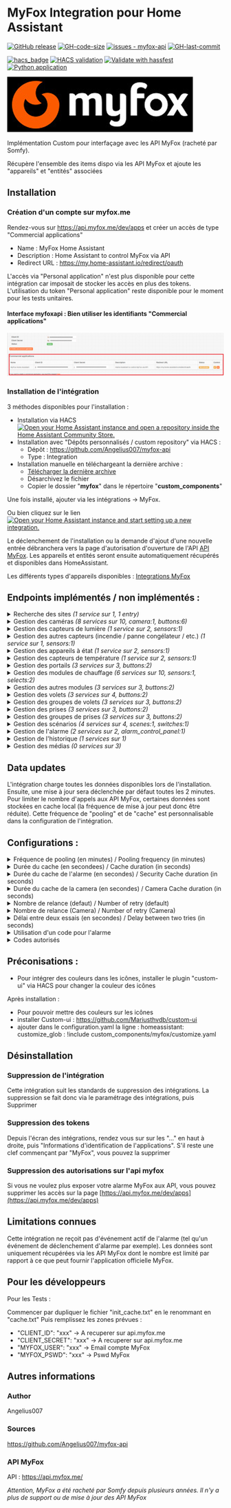 # MyFox Integration pour Home Assistant
[![GitHub release](https://img.shields.io/github/release/Angelius007/myfox-api?include_prereleases=&sort=semver&color=blue)](https://github.com/Angelius007/myfox-api/releases/)
[![GH-code-size](https://img.shields.io/github/languages/code-size/Angelius007/myfox-api?color=red)](https://github.com/Angelius007/myfox-api)
[![issues - myfox-api](https://img.shields.io/github/issues/Angelius007/myfox-api)](https://github.com/Angelius007/myfox-api/issues)
[![GH-last-commit](https://img.shields.io/github/last-commit/Angelius007/myfox-api?style=flat-square)](https://github.com/Angelius007/myfox-api/commits/main)

[![hacs_badge](https://img.shields.io/badge/HACS-Custom-41BDF5.svg)](https://github.com/hacs/integration)
[![HACS validation](https://github.com/Angelius007/myfox-api/workflows/HACS%20validation/badge.svg)](https://github.com/Angelius007/myfox-api/actions?query=workflow:"HACS+validation")
[![Validate with hassfest](https://github.com/Angelius007/myfox-api/workflows/Validate%20with%20hassfest/badge.svg)](https://github.com/Angelius007/myfox-api/actions?query=workflow:"Validate+with+hassfest")
[![Python application](https://github.com/Angelius007/myfox-api/actions/workflows/python-app.yml/badge.svg)](https://github.com/Angelius007/myfox-api/actions/workflows/python-app.yml)

![myfox](./custom_components/myfox/logo.png)

Implémentation Custom pour interfaçage avec les API MyFox (racheté par Somfy).

Récupère l'ensemble des items dispo via les API MyFox et ajoute les "appareils" et "entités" associées

## Installation

### Création d'un compte sur myfox.me
Rendez-vous sur https://api.myfox.me/dev/apps et créer un accès de type "Commercial applications"
- Name : MyFox Home Assistant
- Description : Home Assistant to control MyFox via API
- Redirect URL	: https://my.home-assistant.io/redirect/oauth

L'accès via "Personal application" n'est plus disponible pour cette intégration car imposait de stocker les accès en plus des tokens.
L'utilisation du token "Personal application" reste disponible pour le moment pour les tests unitaires.

#### Interface myfoxapi : Bien utiliser les identifiants "Commercial applications"
![myfox](./docs/img/myfoxapi.png)

### Installation de l'intégration
3 méthodes disponibles pour l'installation :
- Installation via HACS 
[![Open your Home Assistant instance and open a repository inside the Home Assistant Community Store.](https://my.home-assistant.io/badges/hacs_repository.svg)](https://my.home-assistant.io/redirect/hacs_repository/?owner=Angelius007&repository=myfox-api)
- Installation avec "Dépôts personnalisés / custom repository" via HACS :
   - Dépôt : https://github.com/Angelius007/myfox-api
   - Type : Integration
- Installation manuelle en téléchargeant la dernière archive :
   - [Télécharger la dernière archive](https://github.com/Angelius007/myfox-api/releases/latest)
   - Désarchivez le fichier
   - Copier le dossier "**myfox**" dans le répertoire "**custom_components**"

Une fois installé, ajouter via les intégrations -> MyFox.

Ou bien cliquez sur le lien [![Open your Home Assistant instance and start setting up a new integration.](https://my.home-assistant.io/badges/config_flow_start.svg)](https://my.home-assistant.io/redirect/config_flow_start/?domain=myfox)

Le déclenchement de l'installation ou la demande d'ajout d'une nouvelle entrée débranchera vers la page d'autorisation d'ouverture de l'API [API MyFox](https://api.myfox.me/). Les appareils et entités seront ensuite automatiquement récupérés et disponibles dans HomeAssistant.

Les différents types d'appareils disponibles : [Integrations MyFox](docs/integration.md)

## Endpoints implémentés / non implémentés :
<details><summary> Recherche des sites <i>(1 service sur 1, 1 entry)</i> </summary>
<p>

*Services*
- /client/site/items : listing des sites de l'utilisateur. Choix du site paramétrable dans HA

*Entry*
- Choix du site ID

</p></details>
<details><summary> Gestion des caméras <i>(8 services sur 10, camera:1, buttons:6)</i> </summary>
<p>

*Services*
- /site/{siteId}/device/camera/items : listing des caméras
- /site/{siteId}/device/{cameraId}/camera/live/start/{protocol} : démarrage d'un live (protocol "hls" implémenté)
- /site/{siteId}/device/{cameraId}/camera/live/extend : pour ajouter 30 sec de live
- /site/{siteId}/device/{cameraId}/camera/live/stop : pour arrêter le live
- /site/{siteId}/device/{cameraId}/camera/preview/take: photo instantané (sert pour la vignette de la caméra)
- /site/{siteId}/device/{cameraId}/camera/recording/start : enregistre une vidéo de 2 min dans le cloud MyFox (nécessite abonnement. Encore dispo ?)
- /site/{siteId}/device/{cameraId}/camera/recording/stop : stop l'enregistrement de la vidéo dans le cloud
- /site/{siteId}/device/{cameraId}/camera/snapshot/take : photo instantané sauvegardé dans le cloud MyFox
- _(not implemented)_ /site/{siteId}/device/{cameraId}/camera/shutter/open : ouverture obturateur caméra (si dispo)
- _(not implemented)_ /site/{siteId}/device/{cameraId}/camera/shutter/close : fermeture obturateur caméra (si dispo)

*Camera*
- Image/Aperçu Caméra
- Stream (protocol *hls*)

*Buttons*
- Snapshot
- Rec Start
- Rec Stop
- Live Start
- Live Extend
- Live Stop

</p></details>
<details><summary> Gestion des capteurs de lumière <i>(1 service sur 2, sensors:1)</i> </summary>
<p>

*Services*
- /site/{siteId}/device/data/light/items : listing des capteurs de lumières
- _(not implemented)_ /site/{siteId}/device/{deviceId}/data/light : historique des capteurs

*Sensors*
- Luminosité/light

</p></details>
<details><summary> Gestion des autres capteurs (incendie / panne congélateur / etc.) <i>(1 service sur 1, sensors:1)</i> </summary>
<p>

*Services*
- /site/{siteId}/device/data/other/items : lising des autres capteurs (incendie / capteur panne congélateur / etc.)

*Sensors*
- Etat capteur

</p></details>
<details><summary> Gestion des appareils à état <i>(1 service sur 2, sensors:1)</i> </summary>
<p>

*Services*
- /site/{siteId}/device/data/state/items : listing des appareils à état
- _(not implemented)_ /site/{siteId}/device/{deviceId}/data/state : récupère l'état d'un appareil

*Sensors*
- Etat capteur

</p></details>
<details><summary> Gestion des capteurs de température <i>(1 service sur 2, sensors:1)</i> </summary>
<p>

*Services*
- /site/{siteId}/device/data/temperature/items : listing des capteurs de température
- _(not implemented)_ /site/{siteId}/device/{deviceId}/data/temperature : historique des capteurs

*Sensors*
- Temperature

</p></details>
<details><summary> Gestion des portails <i>(3 services sur 3, buttons:2)</i> </summary>
<p>

*Services*
- /site/{siteId}/device/gate/items : listing des appareils
- /site/{siteId}/device/{deviceId}/gate/perform/one : action 1 de l'appareil
- /site/{siteId}/device/{deviceId}/gate/perform/two : action 2 de l'appareil

*Buttons*
- Bouton action 1
- Bouton action 2

</p></details>
<details><summary> Gestion des modules de chauffage <i>(6 services sur 10, sensors:1, selects:2)</i> </summary>
<p>

*Services*
- /site/{siteId}/device/heater/items/withthermostat : listing des modules de chauffage avec thermostat
- /site/{siteId}/device/heater/items : listing des modules de chauffage
- _(not implemented)_ /site/{siteId}/device/{deviceId}/heater/auto : positionnement en mode auto du module de chauffage
- _(not implemented)_ /site/{siteId}/device/{deviceId}/heater/away : positionnement en mode absent du module de chauffage
- _(not implemented)_ /site/{siteId}/device/{deviceId}/heater/boost : positionnement en mode boost du module de chauffage
- /site/{siteId}/device/{deviceId}/heater/eco : positionnement en mode eco du module de chauffage
- /site/{siteId}/device/{deviceId}/heater/frost : positionnement en mode frost du module de chauffage
- /site/{siteId}/device/{deviceId}/heater/off : positionnement en mode off du module de chauffage
- /site/{siteId}/device/{deviceId}/heater/on : positionnement en mode confort du module de chauffage
- _(not implemented)_ /site/{siteId}/device/{deviceId}/heater/thermostatoff : positionnement en mode off du module de chauffage

*Sensors*
- Temperature (pour module radiateur avec thermostat)

*Selects*
- Selection programme (ON/OFF/Mode ECO/Mode Hors-Gel)
- Selection programme (ON/OFF/Mode ECO/Mode Hors-Gel) _(inactif:Mode Absent/Mode Auto/Mode Boost/Thermostat OFF)_

</p></details>
<details><summary> Gestion des autres modules <i>(3 services sur 3, buttons:2)</i> </summary>
<p>

*Services*
- /site/{siteId}/device/module/items : listing des modules
- /site/{siteId}/device/{deviceId}/module/perform/one : action 1 de l'appareil
- /site/{siteId}/device/{deviceId}/module/perform/two : action 2 de l'appareil

*Buttons*
- Bouton action 1
- Bouton action 2

</p></details>
<details><summary> Gestion des volets <i>(3 services sur 4, buttons:2)</i> </summary>
<p>

*Services*
- /site/{siteId}/device/shutter/items : listing des modules volets
- /site/{siteId}/device/{deviceId}/shutter/open : volet en position ouverte
- /site/{siteId}/device/{deviceId}/shutter/close : volet en position fermée
- _(not implemented)_ /site/{siteId}/device/{deviceId}/shutter/my : volet en position "favoris"

*Buttons*
- Ouverture volet
- Fermeture volet

</p></details>
<details><summary> Gestion des groupes de volets <i>(3 services sur 3, buttons:2)</i> </summary>
<p>

*Services*
- /site/{siteId}/group/shutter/items : listing des groupes de volets
- /site/{siteId}/group/{groupId}/shutter/open : volets en position ouverte
- /site/{siteId}/group/{groupId}/shutter/close : volets en position fermée

*Buttons*
- Ouverture volet
- Fermeture volet

</p></details>
<details><summary> Gestion des prises <i>(3 services sur 3, buttons:2)</i> </summary>
<p>

*Services*
- /site/{siteId}/device/socket/items : listing des prises connectées
- /site/{siteId}/device/{deviceId}/socket/on : position on
- /site/{siteId}/device/{deviceId}/socket/off : position off

*Buttons*
- Bouton ON
- Bouton OFF

</p></details>
<details><summary> Gestion des groupes de prises <i>(3 services sur 3, buttons:2)</i> </summary>
<p>

*Services*
- /site/{siteId}/group/electric/items : listing des groupements d'appreils électriques
- /site/{siteId}/group/{groupId}/electric/on : position on
- /site/{siteId}/group/{groupId}/electric/off : positionoff

*Buttons*
- Bouton ON
- Bouton OFF

</p></details>
<details><summary> Gestion des scénarios <i>(4 services sur 4, scenes:1, switches:1)</i> </summary>
<p>

*Services*
- /site/{siteId}/scenario/items : listing des scénarios
- /site/{siteId}/scenario/{scenarioId}/play : déclenchement d'un scénario
- /site/{siteId}/scenario/{scenarioId}/enable : activation d'un scénario
- /site/{siteId}/scenario/{scenarioId}/disable : désactivation d'un scénario

*Scenes*
- Déclenchement scénario à la demande

*Switches*
- Activation/Désactivation scénario

</p></details>
<details><summary> Gestion de l'alarme <i>(2 services sur 2, alarm_control_panel:1)</i> </summary>
<p>

*Services*
- /site/{siteId}/security : récupération de l'état de l'alarme
- /site/{siteId}/security/set/{securityLevel} : changement du niveau de sécurité de l'alarme

*Selects*
- Changement niveau alarme (Disarmed/Partial/Armed)

</p></details>
<details><summary> Gestion de l'historique <i>(1 services sur 1)</i> </summary>
<p>

*Services*
- /site/{siteId}/history : historique de la centrale

</p></details>
<details><summary> Gestion des médias <i>(0 services sur 3)</i> </summary>
<p>

*Services*
- _(not implemented)_ /site/{siteId}/library/image/items : listing des photos dans le cloud MyFox
- _(not implemented)_ /site/{siteId}/library/video/items : listing des vidéos dans le cloud MyFox
- _(not implemented)_ /site/{siteId}/library/video/{videoId}/play : lecture d'une viédo du cloud MyFox

</p></details>

## Data updates

L'intégration charge toutes les données disponibles lors de l'installation.
Ensuite, une mise à jour sera déclenchée par défaut toutes les 2 minutes. 
Pour limiter le nombre d'appels aux API MyFox, certaines données sont stockées en cache local (la fréquence de mise à jour peut donc être réduite).
Cette fréquence de "pooling" et de "cache" est personnalisable dans la configuration de l'intégration. 

## Configurations :

<details><summary>Fréquence de pooling (en minutes) / Pooling frequency (in minutes) </summary>
<p>
Fréquence d'appel des API via le coordinateur. Tous les services de récupération des appareils et de certains capteurs sont mis à jour via ce pooling.
</p></details>

<details><summary>Durée du cache (en secondees) / Cache duration (in seconds) </summary>
<p>
Durée du cache pour les listes d'appareils et capteurs. Si le pooling tente de récupérer des informations avant la fin de durée du cache, l'appel à l'API ne sera pas réalisé et la donnée en cache sera utilisée. (permet de limiter le nombre d'appels aux API MyFox)
</p></details>

<details><summary>Durée du cache de l'alarme (en secondes) / Security Cache duration (in seconds) </summary>
<p>
Durée du cache spécifique à l'alarme (pour récupérer l'état de l'armement)
</p></details>

<details><summary>Durée du cache de la camera (en secondes) / Camera Cache duration (in seconds) </summary>
<p>
Durée du cache spécifique à la caméra (pour récupérer un aperçu des caméras).
</p></details>

<details><summary>Nombre de relance (defaut) / Number of retry (default) </summary>
<p>
En cas d'échec d'un appel à l'API MyFox, nombre de tentative avant d'abandonner la requête
</p></details>

<details><summary>Nombre de relance (Camera) / Number of retry (Camera) </summary>
<p>
En cas d'échec d'un appel à l'API MyFox, nombre de tentative avant d'abandonner la requête (spécifique à la caméra)
</p></details>

<details><summary>Délai entre deux essais (en secondes) / Delay between two tries (in seconds) </summary>
<p>
Délai entre deux essaies en cas d'erreur sur l'appel d'API
</p></details>

<details><summary>Utilisation d'un code pour l'alarme</summary>
<p>
Activation du code pour accéder au changement de niveau de sécurité.<br />
La désactivation de cette fonction supprime le stockage des codes.
</p></details>

<details><summary>Codes autorisés</summary>
<p>
Codes autorisés pour changer le niveau de sécurité de l'alarme (séparés par des espaces).<br />
Le code étant numérique, ne pas commencer par des 0.
</p></details>

## Préconisations :
- Pour intégrer des couleurs dans les icônes, installer le plugin "custom-ui" via HACS pour changer la couleur des icônes

Après installation :
- Pour pouvoir mettre des couleurs sur les icônes
- installer Custom-ui : https://github.com/Mariusthvdb/custom-ui
- ajouter dans le configuration.yaml la ligne : 
        homeassistant: 
           customize_glob : !include custom_components/myfox/customize.yaml


## Désinstallation

### Suppression de l'intégration

Cette intégration suit les standards de suppression des intégrations.
La suppression se fait donc via le paramétrage des intégrations, puis Supprimer

### Suppression des tokens

Depuis l'écran des intégrations, rendez vous sur sur les "..." en haut à droite, puis "Informations d'identification de l'applications".
S'il reste une clef commençant par "MyFox", vous pouvez la supprimer

### Suppression des autorisations sur l'api myfox

Si vous ne voulez plus exposer votre alarme MyFox aux API, vous pouvez supprimer les accès sur la page [https://api.myfox.me/dev/apps](https://api.myfox.me/dev/apps)

## Limitations connues

Cette intégration ne reçoit pas d'événement actif de l'alarme (tel qu'un événement de déclenchement d'alarme par exemple).
Les données sont uniquement récupérées via les API MyFox dont le nombre est limité par rapport à ce que peut fournir l'application officielle MyFox.

## Pour les développeurs

Pour les Tests :

Commencer par dupliquer le fichier "init_cache.txt" en le renommant en "cache.txt"
Puis remplissez les zones prévues :  
- "CLIENT_ID": "xxx" -> A recuperer sur api.myfox.me
- "CLIENT_SECRET": "xxx" -> A recuperer sur api.myfox.me
- "MYFOX_USER": "xxx" -> Email compte MyFox
- "MYFOX_PSWD": "xxx"  -> Pswd MyFox

## Autres informations

### Author 
Angelius007

### Sources
https://github.com/Angelius007/myfox-api

### API MyFox
API : https://api.myfox.me/

_Attention, MyFox a été racheté par Somfy depuis plusieurs années. Il n'y a plus de support ou de mise à jour des API MyFox_
